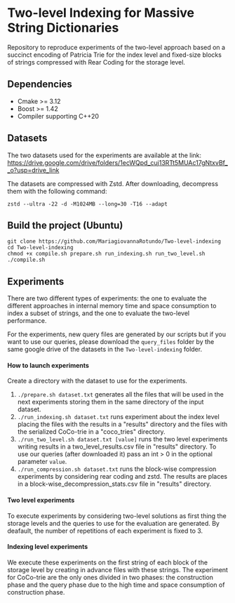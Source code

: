 # Two-level Indexing for Massive String Dictionaries

Repository to reproduce experiments of the two-level approach based on a succinct encoding of Patricia Trie for the index level and fixed-size blocks of strings compressed with Rear Coding for the storage level.

## Dependencies

* Cmake >= 3.12
* Boost >= 1.42
* Compiler supporting C++20


## Datasets 

The two datasets used for the experiments are available at the link: https://drive.google.com/drive/folders/1ecWQpd_cuj13RTt5MUAc17gNtxvBf__o?usp=drive_link

The datasets are compressed with Zstd. After downloading, decompress them with the following command:

```
zstd --ultra -22 -d -M1024MB --long=30 -T16 --adapt
````



## Build the project (Ubuntu)


```
git clone https://github.com/MariagiovannaRotundo/Two-level-indexing
cd Two-level-indexing
chmod +x compile.sh prepare.sh run_indexing.sh run_two_level.sh
./compile.sh
````

## Experiments

There are two different types of experiments: the one to evaluate the different approaches in internal memory time and space consumption to index a subset of strings, and the one to evaluate the two-level performance.

For the experiments, new query files are generated by our scripts but if you want to use our queries, please download the `query_files` folder by the same google drive of the datasets in the `Two-level-indexing` folder.


#### How to launch experiments

Create a directory with the dataset to use for the experiments.

1. `./prepare.sh dataset.txt` generates all the files that will be used in the next experiments storing them in the same directory of the input dataset.
2. `./run_indexing.sh dataset.txt` runs experiment about the index level placing the files with the results in a "results" directory and the files with the serialized CoCo-trie in a "coco_tries" directory.
3. `./run_two_level.sh dataset.txt [value]` runs the two level experiments writing results in a two_level_results.csv file in "results" directory. To use our queries (after downloaded it) pass an int > 0 in the optional parameter `value`.
4. `./run_compression.sh dataset.txt` runs the block-wise compression experiments by considering rear coding and zstd. The results are places in a block-wise_decompression_stats.csv file in "results" directory.

#### Two level experiments

To execute experiments by considering two-level solutions as first thing the storage levels and the queries to use for the evaluation are generated.
By deafault, the number of repetitions of each experiment is fixed to 3.

#### Indexing level experiments
We execute these experiments on the first string of each block of the storage level by creating in advance files with these strings. 
The experiment for CoCo-trie are the only ones divided in two phases: the construction phase and the query phase due to the high time and space consumption of construction phase.





